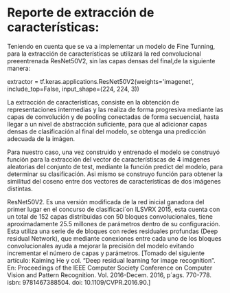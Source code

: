 # Reporte de extracción de características:

Teniendo en cuenta que se va a implementar un modelo de Fine Tunning, para la extracción de características se utilizará la red convolucional preeentrenada ResNet50V2, sin las capas densas del final,de la siguiente manera:

extractor = tf.keras.applications.ResNet50V2(weights='imagenet', include_top=False,
                                            input_shape=(224, 224, 3))
                                            
La extracción de características, consiste en la obtención de representaciones intermedias y las realiza de forma progresiva mediante las capas de convolución y de pooling conectadas de forma secuencial, hasta llegar a un nivel de abstracción suficiente, para que al adicionar capas densas de clasificación al final del modelo, se obtenga una predicción adecuada de la imágen. 

Para nuestro caso, una vez construido y entrenado el modelo se construyó función para la extracción del vector de característiscas de 4 imágenes aleatorias del conjunto de test, mediante la función predict del modelo, para determinar su clasificación. Asi mismo se construyo función para obtener la similitud del coseno entre dos vectores de características de dos imágenes distintas.

ResNet50V2. Es una versión modificada de la red inicial ganadora del primer lugar en el concurso de clasificaci´on ILSVRX 2015, esta cuenta con un total de 152
capas distribuidas con 50 bloques convolucionales, tiene aproximadamente 25.5 millones de parámetros dentro de su configuración. Esta utiliza una serie de de
bloques con redes residuales profundas (Deep residual Network), que mediante conexiones entre cada uno de los bloques convolucionales ayuda a mejorar la precisión
del modelo evitando incrementar el número de capas y parámetros. [Tomado del siguiente artículo: Kaiming He y col. “Deep residual learning for image recognition”. En: Proceedings of the IEEE Computer Society Conference on Computer Vision and Pattern Recognition. Vol. 2016-Decem. 2016, p´ags. 770-778. isbn: 9781467388504. doi:
10.1109/CVPR.2016.90.]
